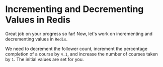 # Incrementing and Decrementing Values in Redis

Great job on your progress so far! Now, let's work on incrementing and decrementing values in `Redis`.

We need to decrement the follower count, increment the percentage completion of a course by `4.1`, and increase the number of courses taken by `1`. The initial values are set for you.